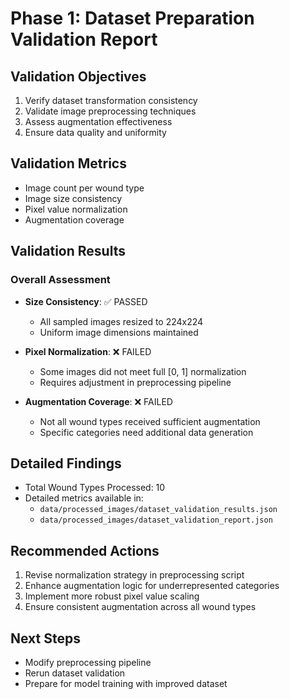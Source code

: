 # Phase 1: Dataset Preparation Validation Report

## Validation Objectives

1. Verify dataset transformation consistency
2. Validate image preprocessing techniques
3. Assess augmentation effectiveness
4. Ensure data quality and uniformity

## Validation Metrics

- Image count per wound type
- Image size consistency
- Pixel value normalization
- Augmentation coverage

## Validation Results

### Overall Assessment

- **Size Consistency**: ✅ PASSED
  * All sampled images resized to 224x224
  * Uniform image dimensions maintained

- **Pixel Normalization**: ❌ FAILED
  * Some images did not meet full [0, 1] normalization
  * Requires adjustment in preprocessing pipeline

- **Augmentation Coverage**: ❌ FAILED
  * Not all wound types received sufficient augmentation
  * Specific categories need additional data generation

## Detailed Findings

- Total Wound Types Processed: 10
- Detailed metrics available in:
  * `data/processed_images/dataset_validation_results.json`
  * `data/processed_images/dataset_validation_report.json`

## Recommended Actions

1. Revise normalization strategy in preprocessing script
2. Enhance augmentation logic for underrepresented categories
3. Implement more robust pixel value scaling
4. Ensure consistent augmentation across all wound types

## Next Steps

- Modify preprocessing pipeline
- Rerun dataset validation
- Prepare for model training with improved dataset

